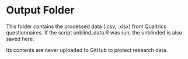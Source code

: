 # Output Folder

This folder contains the processed data (.csv, .xlsx) from Qualtrics questionnaires.
If the script unblind_data.R was run, the unblinded is also saved here.

Its contents are never uploaded to GitHub to protect research data.
